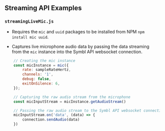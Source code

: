 ## Streaming API Examples

### `streamingLiveMic.js`
* Requires the `mic` and `uuid` packages to be installed from NPM `npm install mic uuid`.

* Captures live microphone audio data by passing the data streaming from the `mic` instance into the Symbl API websocket connection.
```js
    // Creating the mic instance
    const micInstance = mic({
        rate: sampleRateHertz,
        channels: '1',
        debug: false,
        exitOnSilence: 6,
    });

    // Capturing the raw audio stream from the microphone
    const micInputStream = micInstance.getAudioStream()

    // Passing the raw audio stream to the Symbl API websocket connection
    micInputStream.on('data', (data) => {
        connection.sendAudio(data)
    })
```